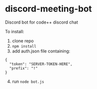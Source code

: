 # discord-meeting-bot
Discord bot for code++ discord chat

To install: 
  1) clone repo
  2) `npm install`
  3) add auth.json file containing:
    
    {
      "token": "SERVER-TOKEN-HERE",
      "prefix": "!"
    }
   
   4) run `node bot.js`
   
